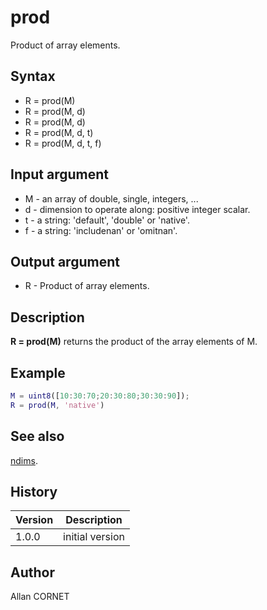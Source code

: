 

# prod

Product of array elements.

## Syntax

- R = prod(M)
- R = prod(M, d)
- R = prod(M, d)
- R = prod(M, d, t)
- R = prod(M, d, t, f)

## Input argument

 - M - an array of double, single, integers, ...
 - d - dimension to operate along: positive integer scalar.
 - t - a string: 'default', 'double' or 'native'.
 - f - a string: 'includenan' or 'omitnan'.

## Output argument

 - R - Product of array elements.

## Description


  <p><b>R = prod(M)</b> returns the product of the array elements of M.</p>


## Example

```matlab
M = uint8([10:30:70;20:30:80;30:30:90]);
R = prod(M, 'native')
```

## See also

[ndims](ndims.md).
## History

|Version|Description|
|------|------|
|1.0.0|initial version|


## Author

Allan CORNET



